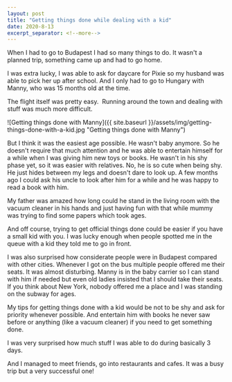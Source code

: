 ```yaml
---
layout: post
title: "Getting things done while dealing with a kid"
date: 2020-8-13
excerpt_separator: <!--more-->
---
```

When I had to go to Budapest I had so many things to do.
It wasn't a planned trip, something came up and had to go home.
<!--more-->
I was extra lucky, I was able to ask for daycare for Pixie so my husband was able to pick her up after school. And I only had to go to Hungary with Manny, who was 15 months old at the time.

The flight itself was pretty easy. 
Running around the town and dealing with stuff was much more difficult.

![Getting things done with Manny]({{ site.baseurl }}/assets/img/getting-things-done-with-a-kid.jpg "Getting things done with Manny")

But I think it was the easiest age possible.
He wasn't baby anymore. So he doesn't require that much attention and he was able to entertain himself for a while when I was giving him new toys or books. He wasn't in his shy phase yet, so it was easier with relatives.
No, he is so cute when being shy. He just hides between my legs and doesn't dare to look up. A few months ago I could ask his uncle to look after him for a while and he was happy to read a book with him.

My father was amazed how long could he stand in the living room with the vacuum cleaner in his hands and just having fun with that while mummy was trying to find some papers which took ages.

And off course, trying to get official things done could be easier if you have a small kid with you. I was lucky enough when people spotted me in the queue with a kid they told me to go in front. 

I was also surprised how considerate people were in Budapest compared with other cities.
Whenever I got on the bus multiple people offered me their seats. It was almost disturbing. Manny is in the baby carrier so I can stand with him if needed but even old ladies insisted that I should take their seats.
If you think about New York, nobody offered me a place and I was standing on the subway for ages.

My tips for getting things done with a kid would be not to be shy and ask for priority whenever possible. And entertain him with books he never saw before or anything (like a vacuum cleaner) if you need to get something done.

I was very surprised how much stuff I was able to do during basically 3 days.

And I managed to meet friends, go into restaurants and cafes. 
It was a busy trip but a very successful one!